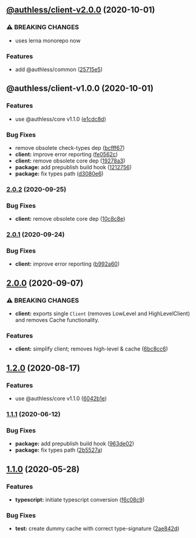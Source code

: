 ## [@authless/client-v2.0.0](https://github.com/authless/authless/compare/@authless/client-v1.0.0...@authless/client-v2.0.0) (2020-10-01)


### ⚠ BREAKING CHANGES

* uses lerna monorepo now

### Features

* add @authless/common ([25715e5](https://github.com/authless/authless/commit/25715e542e10f94721ff548bbde578bb5aef82da))

## @authless/client-v1.0.0 (2020-10-01)


### Features

* use @authless/core v1.1.0 ([e1cdc8d](https://github.com/authless/authless/commit/e1cdc8d68b8ffd2e0a287e443d964164c2fb0146))


### Bug Fixes

* remove obsolete check-types dep ([bcfff67](https://github.com/authless/authless/commit/bcfff67a3e27a077e6f195a909b76ba57e90fc48))
* **client:** improve error reporting ([fe0562c](https://github.com/authless/authless/commit/fe0562c57ac3631cf105e0ef1a3e451b4d6302a6))
* **client:** remove obsolete core dep ([19278a3](https://github.com/authless/authless/commit/19278a39f15da9f1c4492758ef4641497c35bd5c))
* **package:** add prepublish build hook ([1212756](https://github.com/authless/authless/commit/1212756125c23d4bc122a1798de5d27ef5ed49d7))
* **package:** fix types path ([d3080e6](https://github.com/authless/authless/commit/d3080e61d3b3b71f8d2bafad324a4c7a7911f2d7))

### [2.0.2](https://github.com/authless/authless-client/compare/v2.0.1...v2.0.2) (2020-09-25)


### Bug Fixes

* **client:** remove obsolete core dep ([10c8c8e](https://github.com/authless/authless-client/commit/10c8c8ee7b74eb18396bec09e965b15692fae4cf))

### [2.0.1](https://github.com/authless/authless-client/compare/v2.0.0...v2.0.1) (2020-09-24)


### Bug Fixes

* **client:** improve error reporting ([b992a60](https://github.com/authless/authless-client/commit/b992a602567544405b3c3baed80df9e92016bb39))

## [2.0.0](https://github.com/authless/authless-client/compare/v1.2.0...v2.0.0) (2020-09-07)


### ⚠ BREAKING CHANGES

* **client:** exports single `Client` (removes LowLevel and HighLevelClient) and removes Cache functionality.

### Features

* **client:** simplify client; removes high-level & cache ([6bc8cc6](https://github.com/authless/authless-client/commit/6bc8cc6cc39c86bda98a6fee90854d3308d9edcf))

## [1.2.0](https://github.com/authless/authless-client/compare/v1.1.1...v1.2.0) (2020-08-17)


### Features

* use @authless/core v1.1.0 ([6042b1e](https://github.com/authless/authless-client/commit/6042b1ee17a14156b9c14413993d6127e5b2af99))

### [1.1.1](https://github.com/authless/authless-client/compare/v1.1.0...v1.1.1) (2020-06-12)


### Bug Fixes

* **package:** add prepublish build hook ([963de02](https://github.com/authless/authless-client/commit/963de020492bda4926cd14e0115ecd33d21ed746))
* **package:** fix types path ([2b5527a](https://github.com/authless/authless-client/commit/2b5527a6e0b4fe54a6837cff7a3f8f7d9453529f))

## [1.1.0](https://github.com/authless/authless-client/compare/v1.0.4...v1.1.0) (2020-05-28)


### Features

* **typescript:** initiate typescript conversion ([f6c08c9](https://github.com/authless/authless-client/commit/f6c08c926bc1c819abd44ed67f151470786c9ed7))


### Bug Fixes

* **test:** create dummy cache with correct type-signature ([2ae842d](https://github.com/authless/authless-client/commit/2ae842d7c17fd5771068098fa229e02b14ec6c44))
